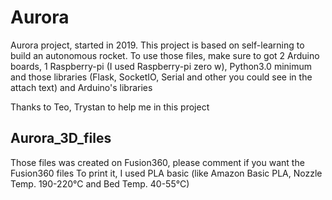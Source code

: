 # Aurora
Aurora project, started in 2019.
This project is based on self-learning to build an autonomous rocket.
To use those files, make sure to got 2 Arduino boards, 1 Raspberry-pi (I used Raspberry-pi zero w), Python3.0 minimum and those libraries (Flask, SocketIO, Serial and other you could see in the attach text) and Arduino's libraries

Thanks to Teo, Trystan to help me in this project

## Aurora_3D_files
Those files was created on Fusion360, please comment if you want the Fusion360 files
To print it, I used PLA basic (like Amazon Basic PLA, Nozzle Temp. 190-220°C and Bed Temp. 40-55°C)
